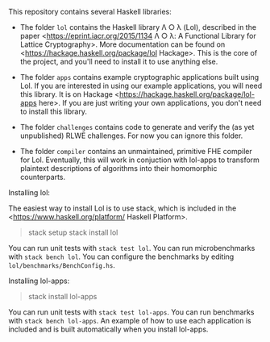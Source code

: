 This repository contains several Haskell libraries:

  * The folder `lol` contains the Haskell library Λ ○ λ (Lol), described in the paper <https://eprint.iacr.org/2015/1134 Λ ○ λ: A Functional Library for Lattice Cryptography>. More documentation can be found on <https://hackage.haskell.org/package/lol Hackage>. This is the core of the project, and you'll need to install it to use anything else.

  * The folder `apps` contains example cryptographic applications built using Lol. If you are interested in using our example applications, you will need this library. It is on Hackage <https://hackage.haskell.org/package/lol-apps here>. If you are just writing your own applications, you don't need to install this library.

  * The folder `challenges` contains code to generate and verify the (as yet unpublished) RLWE challenges. For now you can ignore this folder.

  * The folder `compiler` contains an unmaintained, primitive FHE compiler for Lol. Eventually, this will work in conjuction with lol-apps to transform plaintext descriptions of algorithms into their homomorphic counterparts.

Installing lol:

The easiest way to install Lol is to use stack, which is included in the <https://www.haskell.org/platform/ Haskell Platform>.

> stack setup
> stack install lol

You can run unit tests with `stack test lol`. You can run microbenchmarks with `stack bench lol`. You can configure the benchmarks by editing `lol/benchmarks/BenchConfig.hs`.

Installing lol-apps:

> stack install lol-apps

You can run unit tests with `stack test lol-apps`. You can run benchmarks with `stack bench lol-apps`. An example of how to use each application is included and is built automatically when you install lol-apps.